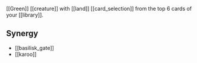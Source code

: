 [[Green]] [[creature]] with [[land]] [[card_selection]] from the top 6 cards of your [[library]].
## Synergy
* [[basilisk_gate]]
* [[karoo]]